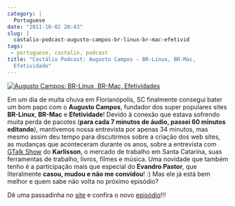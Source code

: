 ```yaml
---
category: |
  Portuguese
date: "2011-10-02 20:43"
slug: |
  castalio-podcast-augusto-campos-br-linux-br-mac-efetivid
tags:
 - portuguese, castalio, podcast
title: "Castálio Podcast: Augusto Campos - BR-Linux, BR-Mac,
  Efetividade"
---
```


[![Augusto Campos: BR-Linux, BR-Mac,
Efetividades](http://www.castalio.info/wp-content/uploads/2011/10/augusto-campos.jpg)](http://www.castalio.info/wp-content/uploads/2011/10/augusto-campos.jpg)

Em um dia de muita chuva em Florianópolis, SC finalmente consegui bater
um bom papo com o **Augusto Campos**, fundador dos super populares sites
**BR-Linux**, **BR-Mac** e **Efetividade**! Devido à conexão que estava
sofrendo muita perda de pacotes (**para cada 7 minutos de áudio, passei
60 minutos editando**), mantivemos nossa entrevista por apenas 34
minutos, mas mesmo assim deu tempo para discutirmos sobre a criação dos
web sites, as mudanças que aconteceram durante os anos, sobre a
entrevista com [GTalk Show](http://hacktoon.com/?s=augusto+campos) do
**Karlisson**, o mercado de trabalho em Santa Catarina, suas ferramentas
de trabalho, livros, filmes e música. Uma novidade que também tenho é a
participação mais que especial do **Evandro Pastor**, que literalmente
**casou, mudou e não me convidou**! :) Mas ele já está bem melhor e quem
sabe não volta no próximo episódio?

Dê uma passadinha no [site](http://www.castalio.info/) e confira o novo
[episódio](http://www.castalio.info/augusto-campos-br-linux-br-mac-efetividade)!!!
